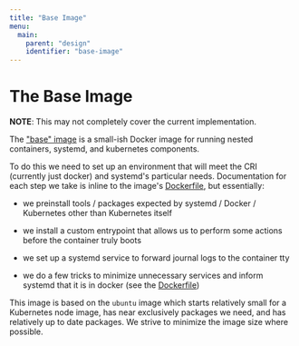 ```yaml
---
title: "Base Image"
menu:
  main:
    parent: "design"
    identifier: "base-image"
---
```

# The Base Image

**NOTE**: This may not completely cover the current implementation.

The ["base" image][base image] is a small-ish Docker image for running
nested containers, systemd, and kubernetes components.

To do this we need to set up an environment that will meet the CRI 
(currently just docker) and systemd's particular needs. Documentation for each
step we take is inline to the image's [Dockerfile][dockerfile],
but essentially:

- we preinstall tools / packages expected by systemd / Docker / Kubernetes other
than Kubernetes itself

- we install a custom entrypoint that allows us to perform some actions before
the container truly boots

- we set up a systemd service to forward journal logs to the container tty

- we do a few tricks to minimize unnecessary services and inform systemd that it
is in docker (see the [Dockerfile][dockerfile])

This image is based on the `ubuntu` image which starts relatively small for
a Kubernetes node image, has near exclusively packages we need, and has
relatively up to date packages.
We strive to minimize the image size where possible.

[base image]: https://sigs.k8s.io/kind/images/base
[dockerfile]: https://sigs.k8s.io/kind/images/base/Dockerfile
